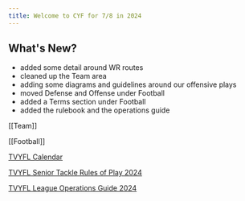 ```yaml
---
title: Welcome to CYF for 7/8 in 2024
---
```

## What's New?
- added some detail around WR routes
- cleaned up the Team area
- adding some diagrams and guidelines around  our offensive plays
- moved Defense and Offense under Football
- added a Terms section under Football
- added the rulebook and the operations guide

[[Team]]

[[Football]]

[TVYFL Calendar](https://www.tvyfl.org/calendar)

[TVYFL Senior Tackle Rules of Play 2024](https://cdn1.sportngin.com/attachments/document/5f9a-2780650/2024_TVYFL_Senior_Tackle_Rules_of_Play.pdf)

[TVYFL League Operations Guide 2024](https://cdn1.sportngin.com/attachments/document/a404-3027325/2024_TVYFL_League_Operations_Guide.pdf)